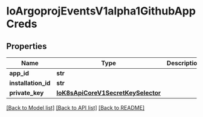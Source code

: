 # IoArgoprojEventsV1alpha1GithubAppCreds

## Properties
Name | Type | Description | Notes
------------ | ------------- | ------------- | -------------
**app_id** | **str** |  | [optional] 
**installation_id** | **str** |  | [optional] 
**private_key** | [**IoK8sApiCoreV1SecretKeySelector**](IoK8sApiCoreV1SecretKeySelector.md) |  | [optional] 

[[Back to Model list]](../README.md#documentation-for-models) [[Back to API list]](../README.md#documentation-for-api-endpoints) [[Back to README]](../README.md)


